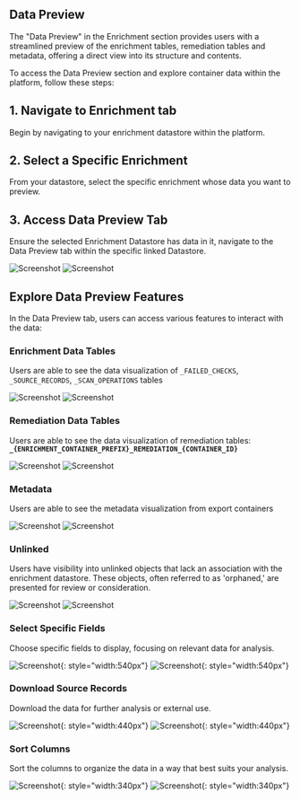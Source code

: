 ## Data Preview

The "Data Preview" in the Enrichment section provides users with a streamlined preview of the enrichment tables, remediation tables and metadata, offering a direct view into its structure and contents.

To access the Data Preview section and explore container data within the platform, follow these steps:

## 1. Navigate to Enrichment tab

Begin by navigating to your enrichment datastore within the platform.

## 2. Select a Specific Enrichment

From your datastore, select the specific enrichment whose data you want to preview.

## 3. Access Data Preview Tab

Ensure the selected Enrichment Datastore has data in it, navigate to the Data Preview tab within the specific linked Datastore.

![Screenshot](../assets/enrichment/data-preview/data-preview-light.png#only-light)
![Screenshot](../assets/enrichment/data-preview/data-preview-dark.png#only-dark)

## Explore Data Preview Features

In the Data Preview tab, users can access various features to interact with the data:

### Enrichment Data Tables

Users are able to see the data visualization of `_FAILED_CHECKS`, `_SOURCE_RECORDS`, `_SCAN_OPERATIONS` tables

![Screenshot](../assets/enrichment/data-preview/failed-checks-light.png#only-light)
![Screenshot](../assets/enrichment/data-preview/failed-checks-dark.png#only-dark)

### Remediation Data Tables

Users are able to see the data visualization of remediation tables: **`_{ENRICHMENT_CONTAINER_PREFIX}_REMEDIATION_{CONTAINER_ID}`** 

![Screenshot](../assets/enrichment/data-preview/remediation-table-light.png#only-light)
![Screenshot](../assets/enrichment/data-preview/remediation-table-dark.png#only-dark)

### Metadata 

Users are able to see the metadata visualization from export containers

![Screenshot](../assets/enrichment/data-preview/metadata-light.png#only-light)
![Screenshot](../assets/enrichment/data-preview/metadata-dark.png#only-dark)

### Unlinked

Users have visibility into unlinked objects that lack an association with the enrichment datastore. These objects, often referred to as 'orphaned,' are presented for review or consideration.

![Screenshot](../assets/enrichment/data-preview/unlinked-light.png#only-light)
![Screenshot](../assets/enrichment/data-preview/unlinked-dark.png#only-dark)


### Select Specific Fields

Choose specific fields to display, focusing on relevant data for analysis.

![Screenshot](../assets/container/data-preview/fields-to-show-light.png#only-light){: style="width:540px"}
![Screenshot](../assets/container/data-preview/fields-to-show-dark.png#only-dark){: style="width:540px"}

### Download Source Records

Download the data for further analysis or external use.

![Screenshot](../assets/container/data-preview/download-source-records-light.png#only-light){: style="width:440px"}
![Screenshot](../assets/container/data-preview/download-source-records-dark.png#only-dark){: style="width:440px"}

### Sort Columns

Sort the columns to organize the data in a way that best suits your analysis.

![Screenshot](../assets/container/data-preview/filter-light.png#only-light){: style="width:340px"}
![Screenshot](../assets/container/data-preview/filter-dark.png#only-dark){: style="width:340px"}
